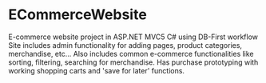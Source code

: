 # ECommerceWebsite
E-commerce website project in ASP.NET MVC5 C# using DB-First workflow
Site includes admin functionality for adding pages, product categories, merchandise, etc...
Also includes common e-commerce functionalities like sorting, filtering, searching for merchandise.
Has purchase prototyping with working shopping carts and 'save for later' functions. 
